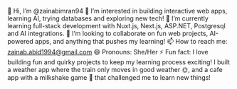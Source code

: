 👋 Hi, I’m @zainabimran94
👀 I’m interested in building interactive web apps, learning AI, trying databases and exploring new tech!
🌱 I’m currently learning full-stack development with Nuxt.js, Next.js, ASP.NET, Postgresql and AI integrations.
💞️ I’m looking to collaborate on fun web projects, AI-powered apps, and anything that pushes my learning!
📫 How to reach me: zainab.abid1994@gmail.com
😄 Pronouns: She/Her
⚡ Fun fact: I love building fun and quirky projects to keep my learning process exciting! 
I built a weather app where the train only moves in good weather 🌞, 
and a cafe app with a milkshake game 🥤 that challenged me to learn new things!



